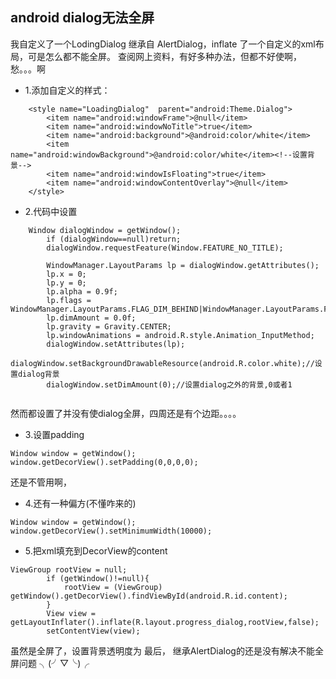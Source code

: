  android dialog无法全屏
---

我自定义了一个LodingDialog 继承自 AlertDialog，inflate 了一个自定义的xml布局，可是怎么都不能全屏。
查阅网上资料，有好多种办法，但都不好使啊，愁。。。啊

* 1.添加自定义的样式：

```
	<style name="LoadingDialog"  parent="android:Theme.Dialog">
        <item name="android:windowFrame">@null</item>
        <item name="android:windowNoTitle">true</item>
        <item name="android:background">@android:color/white</item>
        <item name="android:windowBackground">@android:color/white</item><!--设置背景-->
        <item name="android:windowIsFloating">true</item>
        <item name="android:windowContentOverlay">@null</item>
    </style>
```

* 2.代码中设置
```
	Window dialogWindow = getWindow();
        if (dialogWindow==null)return;
        dialogWindow.requestFeature(Window.FEATURE_NO_TITLE);

        WindowManager.LayoutParams lp = dialogWindow.getAttributes();
        lp.x = 0;
        lp.y = 0;
        lp.alpha = 0.9f;
        lp.flags = WindowManager.LayoutParams.FLAG_DIM_BEHIND|WindowManager.LayoutParams.FLAG_FULLSCREEN;
        lp.dimAmount = 0.0f;
        lp.gravity = Gravity.CENTER;
        lp.windowAnimations = android.R.style.Animation_InputMethod;
        dialogWindow.setAttributes(lp);
        dialogWindow.setBackgroundDrawableResource(android.R.color.white);//设置dialog背景
		dialogWindow.setDimAmount(0);//设置dialog之外的背景,0或者1
      

```
然而都设置了并没有使dialog全屏，四周还是有个边距。。。。

* 3.设置padding
```
Window window = getWindow();
window.getDecorView().setPadding(0,0,0,0);
```

还是不管用啊，

* 4.还有一种偏方(不懂咋来的)
```
Window window = getWindow();
window.getDecorView().setMinimumWidth(10000);
```

* 5.把xml填充到DecorView的content
```
ViewGroup rootView = null;
        if (getWindow()!=null){
            rootView = (ViewGroup) getWindow().getDecorView().findViewById(android.R.id.content);
        }
        View view = getLayoutInflater().inflate(R.layout.progress_dialog,rootView,false);
        setContentView(view);
```
虽然是全屏了，设置背景透明度为
最后，
继承AlertDialog的还是没有解决不能全屏问题  ╮(╯▽╰)╭

